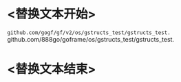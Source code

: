 
# <替换文本开始>
`github.com/gogf/gf/v2/os/gstructs_test/gstructs_test.
`github.com/888go/goframe/os/gstructs_test/gstructs_test.
# <替换文本结束>
